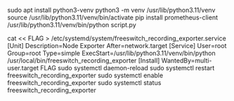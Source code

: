 sudo apt install python3-venv
python3 -m venv /usr/lib/python3.11/venv
source /usr/lib/python3.11/venv/bin/activate
pip install prometheus-client
/usr/lib/python3.11/venv/bin/python script.py


cat << FLAG > /etc/systemd/system/freeswitch_recording_exporter.service
[Unit]
Description=Node Exporter
After=network.target
[Service]
User=root
Group=root
Type=simple
ExecStart=/usr/lib/python3.11/venv/bin/python /usr/local/bin/freeswitch_recording_exporter
[Install]
WantedBy=multi-user.target
FLAG
sudo systemctl daemon-reload 
sudo systemctl restart freeswitch_recording_exporter
sudo systemctl enable freeswitch_recording_exporter
sudo systemctl status freeswitch_recording_exporter
